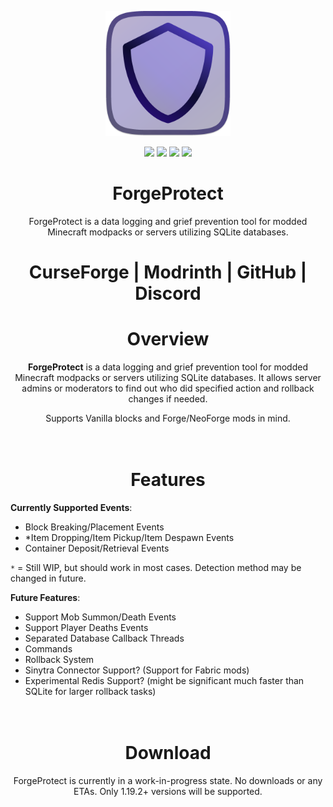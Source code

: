 <p align="center">
  <img width="200" height="200" src="https://raw.githubusercontent.com/DenisMasterHerobrine/ForgeProtect/1b5540c7dc64135f3debdf9c531e298e671ae911/assets/forgeprotect-icon.svg">
</p>
  
<p align="center">
  <img src="https://cf.way2muchnoise.eu/ForgeProtect.svg"> <img src="https://cf.way2muchnoise.eu/ForgeProtect.svg"> <img src="https://img.shields.io/github/license/DenisMasterHerobrine/ForgeProtect"> <img src="https://img.shields.io/github/issues/denismasterherobrine/ForgeProtect">
</p>

<h1 align="center"><strong>ForgeProtect</strong></h1>

<div align="center">ForgeProtect is a data logging and grief prevention tool for modded Minecraft modpacks or servers utilizing SQLite databases.</div>

<h1 align="center">CurseForge | Modrinth | GitHub | Discord</h1>

<h1 align="center">Overview</h1>

<p align="center"><b>ForgeProtect</b> is a data logging and grief prevention tool for modded Minecraft modpacks or servers utilizing SQLite databases. It allows server admins or moderators to find out who did specified action and rollback changes if needed. </p>
<p align="center">Supports Vanilla blocks and Forge/NeoForge mods in mind. </p>

<h1 align="center"><br />Features</h1>

**Currently Supported Events**:
- Block Breaking/Placement Events
- *Item Dropping/Item Pickup/Item Despawn Events
- Container Deposit/Retrieval Events

`*` = Still WIP, but should work in most cases. Detection method may be changed in future.

**Future Features**:
- Support Mob Summon/Death Events
- Support Player Deaths Events
- Separated Database Callback Threads
- Commands
- Rollback System
- Sinytra Connector Support? (Support for Fabric mods)
- Experimental Redis Support? (might be significant much faster than SQLite for larger rollback tasks)

<h1 align="center"><br />Download</h1>

<p align="center">ForgeProtect is currently in a work-in-progress state. No downloads or any ETAs. Only 1.19.2+ versions will be supported.</p>

